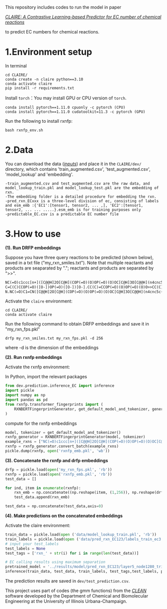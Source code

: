 
This repository includes codes to run the model in paper

[*CLAIRE: A Contrastive Learning-based Predictor for EC number of chemical reactions*](https://doi.org/10.1186/s13321-024-00944-8 )

to predict EC numbers for chemical reactions. 

# 1.Environment setup

In terminal
```
cd CLAIRE/
conda create -n claire python==3.10
conda activate claire
pip install -r requirements.txt
```
Install `torch`：You may install GPU or CPU version of `torch`.

```
conda install pytorch==1.11.0 cpuonly -c pytorch (CPU)
conda install pytorch==1.11.0 cudatoolkit=11.3 -c pytorch (GPU)
```

Run the following to install rxnfp:
```
bash rxnfp_env.sh
```

# 2.Data
You can download the data ([*inputs*](https://zenodo.org/records/14635841)) and place it in the `CLAIRE/dev/` directory, which contains 'train_augmented.csv', 'test_augmented.csv', 'model_lookup' and 'embedding'.
```
-train_augmented.csv and test_augmented.csv are the raw data, and model_lookup_train.pkl and model_lookup_test.pkl are the embedding of rxn.
-The embedding folder is a detailed procedure for embedding the rxn.
-pred_rxn_ECxxx is a three-level division of ec, consisting of labels and esm_emb :{'EC1':[tensor1, tensor2, ... ,], 'EC2':[tensor1, tensor2, ... ... .....}.esm_emb is for training purposes only
-predictable_EC.csv is a predictable EC number file
```

# 3.How to use

**(1). Run DRFP embeddings**

Suppose you have three query reactions to be predicted (shown below), saved in a txt file ("my_rxn_smiles.txt"). 
Note that multiple reactants and products are seaparated by "."; reactants and products are separated by ">>".

```txt
NC(=O)c1ccc[n+]([C@@H]2O[C@H](COP(=O)(O)OP(=O)(O)OC[C@H]3O[C@@H](n4cnc5c(N)ncnc54)[C@H](O)[C@@H]3O)[C@@H](O)[C@H]2O)c1.NCCC=O.O>>NCCC(=O)O
C=C(C)CCOP(=O)([O-])OP(=O)([O-])[O-].CC(C)=CCOP(=O)(O)OP(=O)(O)O>>CC(C)=CCCC(C)=CCCC(C)=CCCC(C)=CCCC(C)=CCCC(C)=CCCC(C)=CCCC(C)=CCCC(C)=CCOP(=O)(O)OP(=O)(O)O
N.NC(=O)C1=CN([C@@H]2O[C@H](COP(=O)(O)OP(=O)(O)OC[C@H]3O[C@@H](n4cnc5c(N)ncnc54)[C@H](OP(=O)(O)O)[C@@H]3O)[C@@H](O)[C@H]2O)C=CC1.O=C([O-])CCC(=O)C(=O)[O-].[H+]>>N[C@@H](CCC(=O)[O-])C(=O)[O-]
```

Activate the `claire` environment:
```
cd CLAIRE/
conda activate claire
```

Run the following command to obtain DRFP embeddings and save it in "my_rxn_fps.pkl"
```
drfp my_rxn_smiles.txt my_rxn_fps.pkl -d 256
```
where -d is the dimension of the embeddings


**(2). Run rxnfp embeddings**

Activate the rxnfp environment:

In Python, import the relevant packages
```python
from dev.prediction.inference_EC import inference
import pickle
import numpy as np
import pandas as pd
from rxnfp.transformer_fingerprints import (
    RXNBERTFingerprintGenerator, get_default_model_and_tokenizer, generate_fingerprints
)
```

compute for the rxnfp embeddings
```python
model, tokenizer = get_default_model_and_tokenizer()
rxnfp_generator = RXNBERTFingerprintGenerator(model, tokenizer)
example_rxns = ["NC(=O)c1ccc[n+]([C@@H]2O[C@H](COP(=O)(O)OP(=O)(O)OC[C@H]3O[C@@H](n4cnc5c(N)ncnc54)[C@H](O)[C@@H]3O)[C@@H](O)[C@H]2O)c1.NCCC=O.O>>NCCC(=O)O", "C=C(C)CCOP(=O)([O-])OP(=O)([O-])[O-].CC(C)=CCOP(=O)(O)OP(=O)(O)O>>CC(C)=CCCC(C)=CCCC(C)=CCCC(C)=CCCC(C)=CCCC(C)=CCCC(C)=CCCC(C)=CCCC(C)=CCOP(=O)(O)OP(=O)(O)O", "N.NC(=O)C1=CN([C@@H]2O[C@H](COP(=O)(O)OP(=O)(O)OC[C@H]3O[C@@H](n4cnc5c(N)ncnc54)[C@H](OP(=O)(O)O)[C@@H]3O)[C@@H](O)[C@H]2O)C=CC1.O=C([O-])CCC(=O)C(=O)[O-].[H+]>>N[C@@H](CCC(=O)[O-])C(=O)[O-]"]
rxnfp = rxnfp_generator.convert_batch(example_rxns)
pickle.dump(rxnfp, open('rxnfp_emb.pkl', 'wb'))
```

**(3). Concatenate the rxnfp and drfp embeddings**

```python
drfp = pickle.load(open('my_rxn_fps.pkl', 'rb'))
rxnfp = pickle.load(open('rxnfp_emb.pkl', 'rb'))
test_data = []

for ind, item in enumerate(rxnfp):
    rxn_emb = np.concatenate((np.reshape(item, (1,256)), np.reshape(drfp[ind], (1,256))), axis=1)
    test_data.append(rxn_emb)

test_data = np.concatenate(test_data,axis=0)
```
**(4). Make predictions on the concatenated embeddings**

Activate the claire environment:
```python
train_data = pickle.load(open ('data/model_lookup_train.pkl', 'rb'))
train_labels = pickle.load(open ('data/pred_rxn_EC123/labels_train_ec3.pkl', 'rb'))
# input your test_labels
test_labels = None
test_tags = ['rxn_' + str(i) for i in range(len(test_data))]

# EC calling results using maximum separation
pretrained_model = '../results/model/pred_rxn_EC123/layer5_node1280_triplet2000_final.pth'
inference(train_data, test_data, train_labels, test_tags,test_labels, pretrained_model, evaluation=True, topk=3, gmm = '../gmm/gmm_ensumble.pkl')
```
The prediction results are saved in `dev/test_prediction.csv`.

This project uses part of codes (the gmm functions) from the [*CLEAN*](https://github.com/tttianhao/CLEAN/) software developed by the Department of Chemical and Biomolecular Engineering at the University of Illinois Urbana-Champaign.
